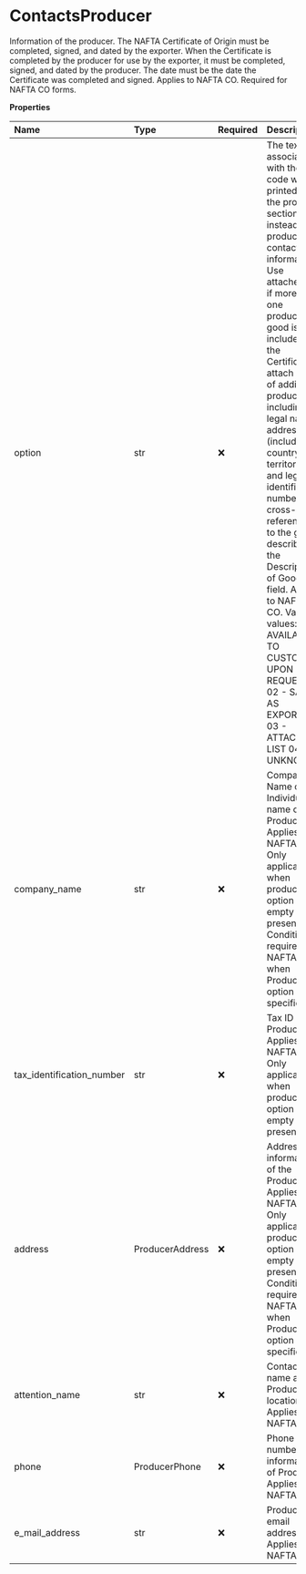 # ContactsProducer

Information of the producer. The NAFTA Certificate of Origin must be completed, signed, and dated by the exporter.
When the Certificate is completed by the producer for use by the exporter, it must be completed, signed, and dated by the producer. The date must be the date the Certificate was completed and signed. Applies to NAFTA CO. Required for NAFTA CO forms.

**Properties**

| Name                      | Type            | Required | Description                                                                                                                                                                                                                                                                                                                                                                                                                                                                                                                                                      |
| :------------------------ | :-------------- | :------- | :--------------------------------------------------------------------------------------------------------------------------------------------------------------------------------------------------------------------------------------------------------------------------------------------------------------------------------------------------------------------------------------------------------------------------------------------------------------------------------------------------------------------------------------------------------------- |
| option                    | str             | ❌       | The text associated with the code will be printed in the producer section instead of producer contact information. Use attached List if more than one producer's good is included on the Certificate, attach a list of additional producers, including the legal name, address (including country or territory), and legal tax identification number, cross-referenced to the goods described in the Description of Goods field. Applies to NAFTA CO. Valid values: 01 - AVAILABLE TO CUSTOMS UPON REQUEST 02 - SAME AS EXPORTER 03 - ATTACHED LIST 04 - UNKNOWN |
| company_name              | str             | ❌       | Company Name or the Individual name of the Producer. Applies to NAFTA CO. Only applicable when producer option is empty or not present. Conditionally required for: NAFTA CO, when Producer option is not specified.                                                                                                                                                                                                                                                                                                                                             |
| tax_identification_number | str             | ❌       | Tax ID of the Producer. Applies to NAFTA CO. Only applicable when producer option is empty or not present                                                                                                                                                                                                                                                                                                                                                                                                                                                        |
| address                   | ProducerAddress | ❌       | Address information of the Producer. Applies to NAFTA CO. Only applicable if producer option is empty or not present. Conditionally required for: NAFTA CO, when Producer option is not specified.                                                                                                                                                                                                                                                                                                                                                               |
| attention_name            | str             | ❌       | Contact name at the Producer location. Applies to NAFTA CO.                                                                                                                                                                                                                                                                                                                                                                                                                                                                                                      |
| phone                     | ProducerPhone   | ❌       | Phone number information of Producer. Applies to NAFTA CO.                                                                                                                                                                                                                                                                                                                                                                                                                                                                                                       |
| e_mail_address            | str             | ❌       | Producer email address. Applies to NAFTA CO.                                                                                                                                                                                                                                                                                                                                                                                                                                                                                                                     |

<!-- This file was generated by liblab | https://liblab.com/ -->
